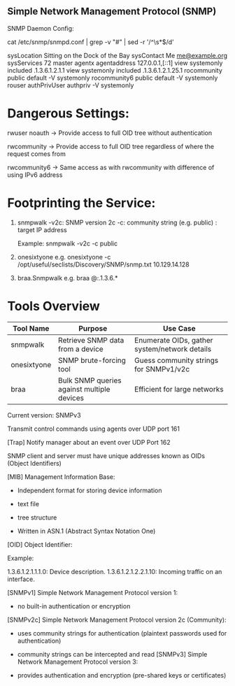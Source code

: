 ## Simple Network Management Protocol (SNMP)

SNMP Daemon Config:

cat /etc/snmp/snmpd.conf | grep -v "#" | sed -r '/^\s*$/d'

sysLocation    Sitting on the Dock of the Bay
sysContact     Me <me@example.org>
sysServices    72
master  agentx
agentaddress  127.0.0.1,[::1]
view   systemonly  included   .1.3.6.1.2.1.1
view   systemonly  included   .1.3.6.1.2.1.25.1
rocommunity  public default -V systemonly
rocommunity6 public default -V systemonly
rouser authPrivUser authpriv -V systemonly

# Dangerous Settings:

rwuser noauth ->  Provide access to full OID tree without authentication

rwcommunity <community string> <IPv4 address> -> Provide access to full OID tree regardless of where the request comes from

rwcommunity6 <community string> <IPv6 address> -> Same access as with rwcommunity with difference of using IPv6 address

# Footprinting the Service:

1. snmpwalk 
   -v2c: SNMP version 2c
   -c: community string (e.g. public)
   <ip address>: target IP address

   Example: snmpwalk -v2c -c public

2. onesixtyone e.g. onesixtyone -c /opt/useful/seclists/Discovery/SNMP/snmp.txt 10.129.14.128
3. braa.Snmpwalk e.g. braa <community string>@<IP>:.1.3.6.*


# Tools Overview

| Tool Name | Purpose | Use Case |
|-----------|---------|----------|
| snmpwalk  | Retrieve SNMP data from a device | Enumerate OIDs, gather system/network details |
| onesixtyone | SNMP brute-forcing tool | Guess community strings for SNMPv1/v2c |
| braa | Bulk SNMP queries against multiple devices | Efficient for large networks |


Current version: SNMPv3

Transmit control commands using agents over UDP port 161

[Trap] Notify manager about an event over UDP Port 162

SNMP client and server must have unique addresses known as OIDs (Object Identifiers)

[MIB] Management Information Base:

- Independent format for storing device information

- text file

- tree structure 

- Written in ASN.1 (Abstract Syntax Notation One)

[OID] Object Identifier:

Example:

1.3.6.1.2.1.1.1.0: Device description.
1.3.6.1.2.1.2.2.1.10: Incoming traffic on an interface.

[SNMPv1] Simple Network Management Protocol version 1:

- no built-in authentication or encryption

[SNMPv2c] Simple Network Management Protocol version 2c (Community):

- uses community strings for authentication (plaintext passwords used for authentication)

- community strings can be intercepted and read
[SNMPv3] Simple Network Management Protocol version 3:

- provides authentication and encryption (pre-shared keys or certificates)



